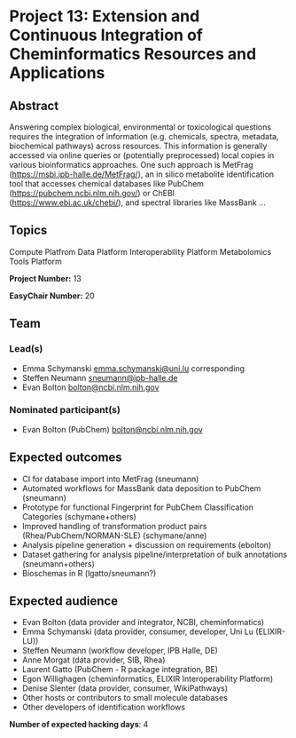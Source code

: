 # Project 13: Extension and Continuous Integration of Cheminformatics Resources and Applications

## Abstract

Answering complex biological, environmental or toxicological questions requires the integration of information (e.g. chemicals, spectra, metadata, biochemical pathways) across resources. This information is generally accessed via online queries or (potentially preprocessed) local copies in various bioinformatics approaches. One such approach is MetFrag (https://msbi.ipb-halle.de/MetFrag/), an in silico metabolite identification tool that accesses chemical databases like PubChem (https://pubchem.ncbi.nlm.nih.gov/) or ChEBI (https://www.ebi.ac.uk/chebi/), and spectral libraries like MassBank ...

## Topics

Compute Platfrom
 Data Platform
 Interoperability Platform
 Metabolomics
 Tools Platform

**Project Number:** 13



**EasyChair Number:** 20

## Team

### Lead(s)

* Emma Schymanski emma.schymanski@uni.lu corresponding
* Steffen Neumann sneumann@ipb-halle.de
* Evan Bolton bolton@ncbi.nlm.nih.gov

### Nominated participant(s)

* Evan Bolton (PubChem) <bolton@ncbi.nlm.nih.gov>

## Expected outcomes

* CI for database import into MetFrag (sneumann)
* Automated workflows for MassBank data deposition to PubChem (sneumann)
* Prototype for functional Fingerprint for PubChem Classification Categories (schymane+others)
* Improved handling of transformation product pairs (Rhea/PubChem/NORMAN-SLE) (schymane/anne)
* Analysis pipeline generation + discussion on requirements (ebolton)
* Dataset gathering for analysis pipeline/interpretation of bulk annotations (sneumann+others)
* Bioschemas in R (lgatto/sneumann?)

## Expected audience

* Evan Bolton (data provider and integrator, NCBI, cheminformatics)
* Emma Schymanski (data provider, consumer, developer, Uni Lu (ELIXIR-LU))
* Steffen Neumann (workflow developer, IPB Halle, DE)
* Anne Morgat (data provider, SIB, Rhea)
* Laurent Gatto (PubChem - R package integration, BE)
* Egon Willighagen (cheminformatics, ELIXIR Interoperability Platform)
* Denise Slenter (data provider, consumer, WikiPathways)
* Other hosts or contributors to small molecule databases
* Other developers of identification workflows

**Number of expected hacking days**: 4

